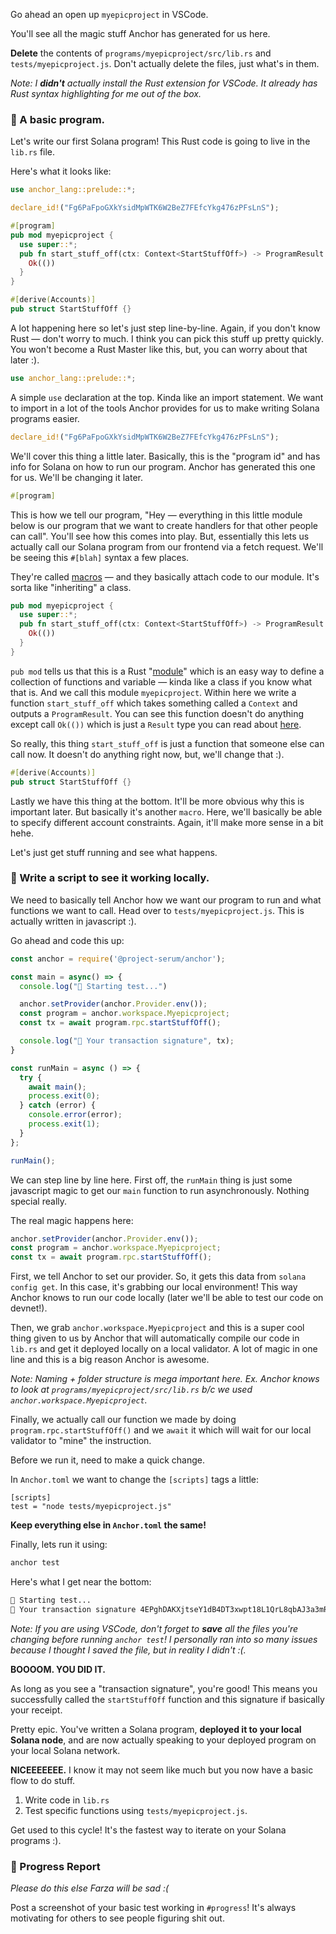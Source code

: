 Go ahead an open up `myepicproject` in VSCode.

You'll see all the magic stuff Anchor has generated for us here.

**Delete** the contents of `programs/myepicproject/src/lib.rs` and  `tests/myepicproject.js`. Don't actually delete the files, just what's in them.

*Note: I **didn't** actually install the Rust extension for VSCode. It already has Rust syntax highlighting for me out of the box.*

### 👶 A basic program.

Let's write our first Solana program! This Rust code is going to live in the `lib.rs` file. 

Here's what it looks like:

```rust
use anchor_lang::prelude::*;

declare_id!("Fg6PaFpoGXkYsidMpWTK6W2BeZ7FEfcYkg476zPFsLnS");

#[program]
pub mod myepicproject {
  use super::*;
  pub fn start_stuff_off(ctx: Context<StartStuffOff>) -> ProgramResult {
    Ok(())
  }
}

#[derive(Accounts)]
pub struct StartStuffOff {}
```

A lot happening here so let's just step line-by-line. Again, if you don't know Rust — don't worry to much. I think you can pick this stuff up pretty quickly. You won't become a Rust Master like this, but, you can worry about that later :).

```rust
use anchor_lang::prelude::*;
```

A simple `use` declaration at the top. Kinda like an import statement. We want to import in a lot of the tools Anchor provides for us to make writing Solana programs easier.

```rust
declare_id!("Fg6PaFpoGXkYsidMpWTK6W2BeZ7FEfcYkg476zPFsLnS");
```

We'll cover this thing a little later. Basically, this is the "program id" and has info for Solana on how to run our program. Anchor has generated this one for us. We'll be changing it later.

```rust
#[program]
```

This is how we tell our program, "Hey — everything in this little module below is our program that we want to create handlers for that other people can call". You'll see how this comes into play. But, essentially this lets us actually call our Solana program from our frontend via a fetch request. We'll be seeing this `#[blah]` syntax a few places.

They're called [macros](http://web.mit.edu/rust-lang_v1.25/arch/amd64_ubuntu1404/share/doc/rust/html/book/first-edition/macros.html) — and they basically attach code to our module. It's sorta like "inheriting" a class. 

```rust
pub mod myepicproject {
  use super::*;
  pub fn start_stuff_off(ctx: Context<StartStuffOff>) -> ProgramResult {
    Ok(())
  }
}
```

`pub mod` tells us that this is a Rust "[module](https://stevedonovan.github.io/rust-gentle-intro/4-modules.html)" which is an easy way to define a collection of functions and variable — kinda like a class if you know what that is. And we call this module `myepicproject`. Within here we write a function `start_stuff_off` which takes something called a `Context` and outputs a `ProgramResult`. You can see this function doesn't do anything except call `Ok(())` which is just a `Result` type you can read about [here](https://doc.rust-lang.org/std/result/).

So really, this thing `start_stuff_off` is just a function that someone else can call now. It doesn't do anything right now, but, we'll change that :).

```rust
#[derive(Accounts)]
pub struct StartStuffOff {}
```

Lastly we have this thing at the bottom. It'll be more obvious why this is important later. But basically it's another `macro`. Here, we'll basically be able to specify different account constraints. Again, it'll make more sense in a bit hehe.

Let's just get stuff running and see what happens.

### 💎 Write a script to see it working locally.

We need to basically tell Anchor how we want our program to run and what functions we want to call. Head over to `tests/myepicproject.js`. This is actually written in javascript :).

Go ahead and code this up:

```javascript
const anchor = require('@project-serum/anchor');

const main = async() => {
  console.log("🚀 Starting test...")

  anchor.setProvider(anchor.Provider.env());
  const program = anchor.workspace.Myepicproject;
  const tx = await program.rpc.startStuffOff();

  console.log("📝 Your transaction signature", tx);
}

const runMain = async () => {
  try {
    await main();
    process.exit(0);
  } catch (error) {
    console.error(error);
    process.exit(1);
  }
};

runMain();
```

We can step line by line here. First off, the `runMain` thing is just some javascript magic to get our `main` function to run asynchronously. Nothing special really.

The real magic happens here:

```javascript
anchor.setProvider(anchor.Provider.env());
const program = anchor.workspace.Myepicproject;
const tx = await program.rpc.startStuffOff();
```

First, we tell Anchor to set our provider. So, it gets this data from `solana config get`. In this case, it's grabbing our local environment! This way Anchor knows to run our code locally (later we'll be able to test our code on devnet!).

Then, we grab `anchor.workspace.Myepicproject` and this is a super cool thing given to us by Anchor that will automatically compile our code in `lib.rs` and get it deployed locally on a local validator. A lot of magic in one line and this is a big reason Anchor is awesome.

*Note: Naming + folder structure is mega important here. Ex. Anchor knows to look at `programs/myepicproject/src/lib.rs` b/c we used `anchor.workspace.Myepicproject`.*

Finally, we actually call our function we made by doing `program.rpc.startStuffOff()` and we `await` it which will wait for our local validator to "mine" the instruction.

Before we run it, need to make a quick change.

In `Anchor.toml` we want to change the `[scripts]` tags a little:

```
[scripts]
test = "node tests/myepicproject.js" 
```

**Keep everything else in `Anchor.toml` the same!**

Finally, lets run it using:

```bash
anchor test
```

Here's what I get near the bottom:

```bash
🚀 Starting test...
📝 Your transaction signature 4EPghDAKXjtseY1dB4DT3xwpt18L1QrL8qbAJ3a3mRaTTZURkgBuUhN3sNhppDbwJNRL75fE53ucTBytoPWNEMAx
```

*Note: If you are using VSCode, don't forget to **save** all the files you're changing before running `anchor test`! I personally ran into so many issues because I thought I saved the file, but in reality I didn't :(.*

**BOOOOM. YOU DID IT.**

As long as you see a "transaction signature", you're good! This means you successfully called the `startStuffOff` function and this signature if basically your receipt.

Pretty epic. You've written a Solana program, **deployed it to your local Solana node**, and are now actually speaking to your deployed program on your local Solana network.

**NICEEEEEEE.** I know it may not seem like much but you now have a basic flow to do stuff.

1. Write code in `lib.rs`
2. Test specific functions using `tests/myepicproject.js`.

Get used to this cycle! It's the fastest way to iterate on your Solana programs :).

### 🚨 Progress Report

*Please do this else Farza will be sad :(*

Post a screenshot of your basic test working in `#progress`! It's always motivating for others to see people figuring shit out.
